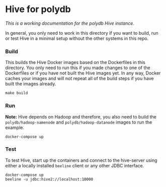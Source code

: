 # Hive for polydb

*This is a working documentation for the polydb Hive instance.*

In general, you only need to work in this directory if you want to build, run or test Hive in a minimal setup without the other systems in this repo.

### Build
This builds the Hive Docker images based on the Dockerfiles in this directory. You only need to run this if you made changes to one of the Dockerfiles or if you have not built the Hive images yet. In any way, Docker caches your images and will not repeat all of the build steps if you have built the images already.
```
make build
```

### Run
**Note:** Hive depends on Hadoop and therefore, you also need to build the `polydb/hadoop-namenode` and `polydb/hadoop-datanode` images to run the example.
```
docker-compose up
```

### Test
To test Hive, start up the containers and connect to the hive-server using either a locally installed `beeline` client or any other JDBC interface.
```
docker-compose up
beeline -u jdbc:hive2://localhost:10000
```
